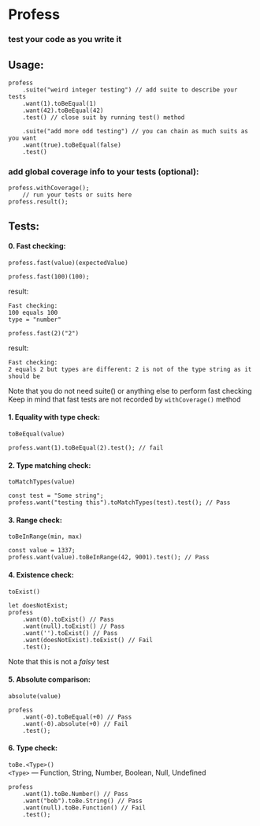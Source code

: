 # Profess  
### test your code as you write it

## Usage:  

```
profess
    .suite("weird integer testing") // add suite to describe your tests
    .want(1).toBeEqual(1)
    .want(42).toBeEqual(42)
    .test() // close suit by running test() method

    .suite("add more odd testing") // you can chain as much suits as you want
    .want(true).toBeEqual(false)
    .test()
```

### add global coverage info to your tests (optional):  

```
profess.withCoverage();
    // run your tests or suits here
profess.result();
```

## Tests:  

#### 0. Fast checking:  
`profess.fast(value)(expectedValue)`  
```
profess.fast(100)(100);
```   

result:
```
Fast checking:
100 equals 100
type = "number"
```
`profess.fast(2)("2")`

result:
```
Fast checking:
2 equals 2 but types are different: 2 is not of the type string as it should be
```  
Note that you do not need suite() or anything else to perform fast checking  
Keep in mind that fast tests are not recorded by `withCoverage()` method  

#### 1. Equality with type check:  
`toBeEqual(value)`  
```
profess.want(1).toBeEqual(2).test(); // fail  
```  

#### 2. Type matching check:  
`toMatchTypes(value)`  
```
const test = "Some string";
profess.want("testing this").toMatchTypes(test).test(); // Pass
```  
#### 3. Range check:  
`toBeInRange(min, max)`  
```
const value = 1337;
profess.want(value).toBeInRange(42, 9001).test(); // Pass
```  
#### 4. Existence check:  
`toExist()`  
```
let doesNotExist;
profess
    .want(0).toExist() // Pass
    .want(null).toExist() // Pass
    .want('').toExist() // Pass
    .want(doesNotExist).toExist() // Fail
    .test();
```  
Note that this is not a _falsy_ test  

#### 5. Absolute comparison:  
`absolute(value)`  
```
profess
    .want(-0).toBeEqual(+0) // Pass
    .want(-0).absolute(+0) // Fail
    .test();
```  

#### 6. Type check:  
`toBe.<Type>()`  
`<Type>`  — Function, String, Number, Boolean, Null, Undefined  
```
profess
    .want(1).toBe.Number() // Pass
    .want("bob").toBe.String() // Pass
    .want(null).toBe.Function() // Fail
    .test();
```
